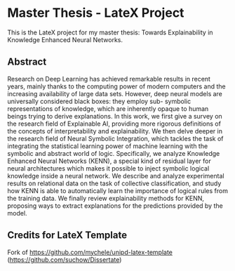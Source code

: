 # Master Thesis - LateX Project
This is the LateX project for my master thesis: Towards Explainability in Knowledge Enhanced Neural Networks.

## Abstract
Research on Deep Learning has achieved remarkable results in recent years, mainly thanks
to the computing power of modern computers and the increasing availability of large data
sets. However, deep neural models are universally considered black boxes: they employ sub-
symbolic representations of knowledge, which are inherently opaque to human beings trying
to derive explanations. In this work, we first give a survey on the research field of Explainable
AI, providing more rigorous definitions of the concepts of interpretability and explainability.
We then delve deeper in the research field of Neural Symbolic Integration, which tackles the
task of integrating the statistical learning power of machine learning with the symbolic and abstract world of logic. Specifically, we analyze Knowledge Enhanced Neural Networks (KENN), a special kind of residual layer for neural architectures which makes it possible to inject
symbolic logical knowledge inside a neural network. We describe and analyze experimental results on relational data on the task of collective classification, and study how KENN is able to
automatically learn the importance of logical rules from the training data. We finally review
explainability methods for KENN, proposing ways to extract explanations for the predictions
provided by the model.

## Credits for LateX Template

Fork of https://github.com/mychele/unipd-latex-template (https://github.com/suchow/Dissertate)
